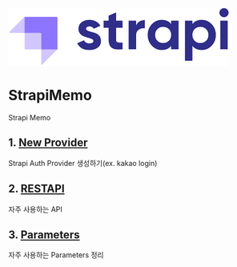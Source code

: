 ![Strapi](./Strapi)

# StrapiMemo
Strapi Memo

## 1. [New Provider](https://github.com/Kir93/StrapiMemo/blob/master/NewProvider.md)

Strapi Auth Provider 생성하기(ex. kakao login)

## 2. [RESTAPI](https://github.com/Kir93/StrapiMemo/blob/master/RESTAPI.md)

자주 사용하는 API

## 3. [Parameters](https://github.com/Kir93/StrapiMemo/blob/master/Parameters.md)

자주 사용하는 Parameters 정리

